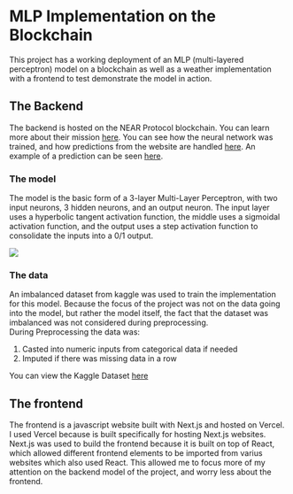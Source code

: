 # MLP Implementation on the Blockchain
This project has a working deployment of an MLP (multi-layered perceptron) model on a blockchain as well as a weather implementation with a frontend to test demonstrate the model in action.

## The Backend
The backend is hosted on the NEAR Protocol blockchain. You can learn more about their mission [here](https://near.org). You can see how the neural network was trained, and how predictions from the website are handled [here](https://explorer.testnet.near.org/accounts/mlp1.perceptron.testnet). An example of a prediction can be seen [here](https://explorer.testnet.near.org/transactions/C1jtoRxfcv4yaQYkyHFsTQDwbmbMNS12j7Gvhs2nLWTT). 

### The model
The model is the basic form of a 3-layer Multi-Layer Perceptron, with two input neurons, 3 hidden neurons, and an output neuron. The input layer uses a hyperbolic tangent activation function, the middle uses a sigmoidal activation function, and the output uses a step activation function to consolidate the inputs into a 0/1 output.

<img src="https://encrypted-tbn0.gstatic.com/images?q=tbn:ANd9GcSy34_CeT3sV3jpkCm7GqZWSqfbdapSUaAQ2A&usqp=CAU"></img>

### The data
An imbalanced dataset from kaggle was used to train the implementation for this model. Because the focus of the project was not on the data going into the model, but rather the model itself, the fact that the dataset was imbalanced was not considered during preprocessing.  
During Preprocessing the data was: <ol><li>Casted into numeric inputs from categorical data if needed</li><li>Imputed if there was missing data in a row</li></ol>
You can view the Kaggle Dataset [here](https://www.kaggle.com/jsphyg/weather-dataset-rattle-package)

## The frontend
The frontend is a javascript website built with Next.js and hosted on Vercel. I used Vercel because is built specifically for hosting Next.js websites. Next.js was used to build the frontend because it is built on top of React, which allowed different frontend elements to be imported from varius websites which also used React. This allowed me to focus more of my attention on the backend model of the project, and worry less about the frontend.
